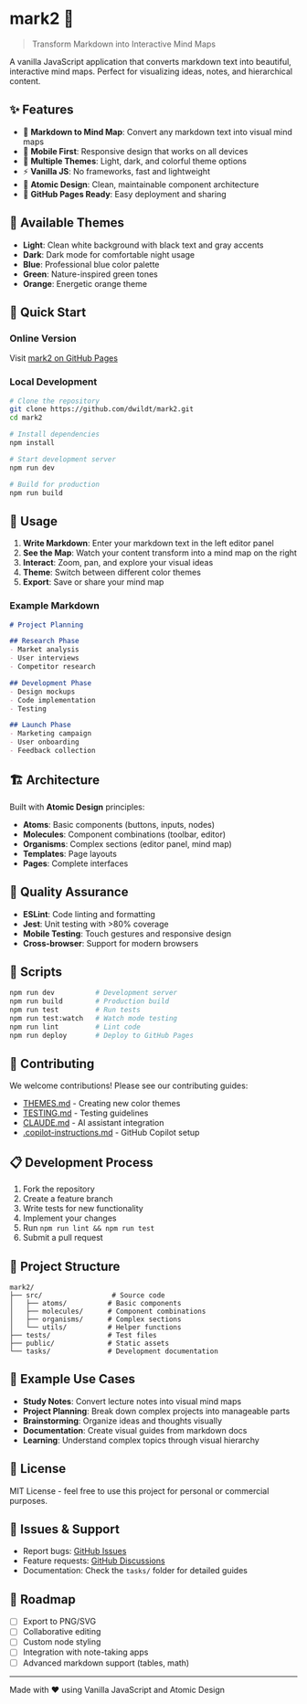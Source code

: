 # mark2 🧠

> Transform Markdown into Interactive Mind Maps

A vanilla JavaScript application that converts markdown text into beautiful, interactive mind maps. Perfect for visualizing ideas, notes, and hierarchical content.

## ✨ Features

- 📝 **Markdown to Mind Map**: Convert any markdown text into visual mind maps
- 📱 **Mobile First**: Responsive design that works on all devices
- 🎨 **Multiple Themes**: Light, dark, and colorful theme options
- ⚡ **Vanilla JS**: No frameworks, fast and lightweight
- 🔧 **Atomic Design**: Clean, maintainable component architecture
- 🚀 **GitHub Pages Ready**: Easy deployment and sharing

## 🎨 Available Themes

- **Light**: Clean white background with black text and gray accents
- **Dark**: Dark mode for comfortable night usage
- **Blue**: Professional blue color palette
- **Green**: Nature-inspired green tones
- **Orange**: Energetic orange theme

## 🚀 Quick Start

### Online Version
Visit [mark2 on GitHub Pages](https://dwildt.github.io/mark2)

### Local Development
```bash
# Clone the repository
git clone https://github.com/dwildt/mark2.git
cd mark2

# Install dependencies
npm install

# Start development server
npm run dev

# Build for production
npm run build
```

## 📖 Usage

1. **Write Markdown**: Enter your markdown text in the left editor panel
2. **See the Map**: Watch your content transform into a mind map on the right
3. **Interact**: Zoom, pan, and explore your visual ideas
4. **Theme**: Switch between different color themes
5. **Export**: Save or share your mind map

### Example Markdown
```markdown
# Project Planning

## Research Phase
- Market analysis
- User interviews
- Competitor research

## Development Phase
- Design mockups
- Code implementation
- Testing

## Launch Phase
- Marketing campaign
- User onboarding
- Feedback collection
```

## 🏗️ Architecture

Built with **Atomic Design** principles:

- **Atoms**: Basic components (buttons, inputs, nodes)
- **Molecules**: Component combinations (toolbar, editor)
- **Organisms**: Complex sections (editor panel, mind map)
- **Templates**: Page layouts
- **Pages**: Complete interfaces

## 🧪 Quality Assurance

- **ESLint**: Code linting and formatting
- **Jest**: Unit testing with >80% coverage
- **Mobile Testing**: Touch gestures and responsive design
- **Cross-browser**: Support for modern browsers

## 🎯 Scripts

```bash
npm run dev          # Development server
npm run build        # Production build
npm run test         # Run tests
npm run test:watch   # Watch mode testing
npm run lint         # Lint code
npm run deploy       # Deploy to GitHub Pages
```

## 🤝 Contributing

We welcome contributions! Please see our contributing guides:

- [THEMES.md](./THEMES.md) - Creating new color themes
- [TESTING.md](./TESTING.md) - Testing guidelines
- [CLAUDE.md](./CLAUDE.md) - AI assistant integration
- [.copilot-instructions.md](./.copilot-instructions.md) - GitHub Copilot setup

## 📋 Development Process

1. Fork the repository
2. Create a feature branch
3. Write tests for new functionality
4. Implement your changes
5. Run `npm run lint && npm run test`
6. Submit a pull request

## 📁 Project Structure

```
mark2/
├── src/                 # Source code
│   ├── atoms/          # Basic components
│   ├── molecules/      # Component combinations
│   ├── organisms/      # Complex sections
│   └── utils/          # Helper functions
├── tests/              # Test files
├── public/             # Static assets
└── tasks/              # Development documentation
```

## 🌟 Example Use Cases

- **Study Notes**: Convert lecture notes into visual mind maps
- **Project Planning**: Break down complex projects into manageable parts
- **Brainstorming**: Organize ideas and thoughts visually
- **Documentation**: Create visual guides from markdown docs
- **Learning**: Understand complex topics through visual hierarchy

## 📜 License

MIT License - feel free to use this project for personal or commercial purposes.

## 🐛 Issues & Support

- Report bugs: [GitHub Issues](https://github.com/dwildt/mark2/issues)
- Feature requests: [GitHub Discussions](https://github.com/dwildt/mark2/discussions)
- Documentation: Check the `tasks/` folder for detailed guides

## 🚀 Roadmap

- [ ] Export to PNG/SVG
- [ ] Collaborative editing
- [ ] Custom node styling
- [ ] Integration with note-taking apps
- [ ] Advanced markdown support (tables, math)

---

Made with ❤️ using Vanilla JavaScript and Atomic Design